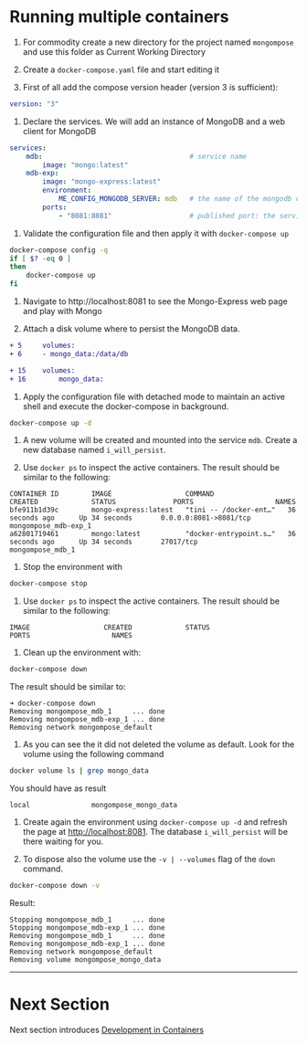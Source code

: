 # Running multiple containers

1. For commodity create a new directory for the project named `mongompose` and use this folder as Current Working Directory

1. Create a `docker-compose.yaml` file and start editing it

1. First of all add the compose version header (version 3 is sufficient):

```yaml
version: "3"
```

1. Declare the services. We will add an instance of MongoDB and a web client for MongoDB

```yaml
services:
    mdb:                                    # service name
        image: "mongo:latest"
    mdb-exp:
        image: "mongo-express:latest"
        environment:                        
            ME_CONFIG_MONGODB_SERVER: mdb   # the name of the mongodb container
        ports:
            - "8081:8081"                   # published port: the service will be available on http://localhost:8081
```

1. Validate the configuration file and then apply it with `docker-compose up`

```bash
docker-compose config -q
if [ $? -eq 0 ]
then
    docker-compose up
fi
```
1. Navigate to http://localhost:8081 to see the Mongo-Express web page and play with Mongo

1. Attach a disk volume where to persist the MongoDB data. 

```diff
+ 5     volumes:
+ 6     - mongo_data:/data/db

+ 15    volumes:
+ 16        mongo_data:
```

1. Apply the configuration file with detached mode to maintain an active shell and execute the docker-compose in background.

```bash
docker-compose up -d
```

1. A new volume will be created and mounted into the service `mdb`. Create a new database named `i_will_persist`.

1. Use `docker ps` to inspect the active containers. The result should be similar to the following:

```
CONTAINER ID        IMAGE                  COMMAND                  CREATED             STATUS              PORTS                    NAMES
bfe911b1d39c        mongo-express:latest   "tini -- /docker-ent…"   36 seconds ago      Up 34 seconds       0.0.0.0:8081->8081/tcp   mongompose_mdb-exp_1
a62801719461        mongo:latest           "docker-entrypoint.s…"   36 seconds ago      Up 34 seconds       27017/tcp                mongompose_mdb_1
```

1. Stop the environment with

```bash
docker-compose stop
```

1. Use `docker ps` to inspect the active containers. The result should be similar to the following:

```
IMAGE                  CREATED             STATUS                  PORTS                    NAMES
```

1. Clean up the environment with:

```bash
docker-compose down
```

The result should be similar to:

```
➜ docker-compose down
Removing mongompose_mdb_1     ... done
Removing mongompose_mdb-exp_1 ... done
Removing network mongompose_default
```

1. As you can see the it did not deleted the volume as default. Look for the volume using the following command

```bash
docker volume ls | grep mongo_data
```

You should have as result 

```
local               mongompose_mongo_data
```

1. Create again the environment using `docker-compose up -d` and refresh the page at [http://localhost:8081](http://localhost:8081).
   The database `i_will_persist` will be there waiting for you.

1. To dispose also the volume use the `-v | --volumes` flag of the `down` command.

```bash
docker-compose down -v
```

Result:

```
Stopping mongompose_mdb_1     ... done
Stopping mongompose_mdb-exp_1 ... done
Removing mongompose_mdb_1     ... done
Removing mongompose_mdb-exp_1 ... done
Removing network mongompose_default
Removing volume mongompose_mongo_data
```

---

# Next Section

Next section introduces [Development in Containers](../06-DevContainer)


